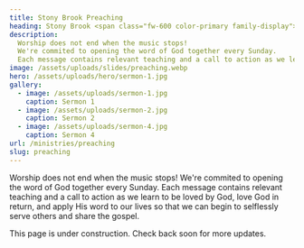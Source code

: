 ```yaml
---
title: Stony Brook Preaching
heading: Stony Brook <span class="fw-600 color-primary family-display">Preaching</span>
description:
  Worship does not end when the music stops!
  We're commited to opening the word of God together every Sunday.
  Each message contains relevant teaching and a call to action as we learn to be loved by God, love God in return, and apply His word to our lives so that we can begin to selflessly serve others and share the gospel.
image: /assets/uploads/slides/preaching.webp
hero: /assets/uploads/hero/sermon-1.jpg
gallery:
  - image: /assets/uploads/sermon-1.jpg
    caption: Sermon 1
  - image: /assets/uploads/sermon-2.jpg
    caption: Sermon 2
  - image: /assets/uploads/sermon-4.jpg
    caption: Sermon 4
url: /ministries/preaching
slug: preaching
---
```


Worship does not end when the music stops!
We're commited to opening the word of God together every Sunday.
Each message contains relevant teaching and a call to action as we learn to be loved by God, love God in return, and apply His word to our lives so that we can begin to selflessly serve others and share the gospel.

This page is <span class="fw-400 color-primary">under construction</span>.
Check back soon for more updates.
